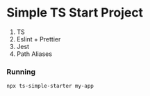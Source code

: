 # Simple TS Start Project

1. TS
2. Eslint + Prettier
3. Jest
4. Path Aliases

### Running

```
npx ts-simple-starter my-app
```
